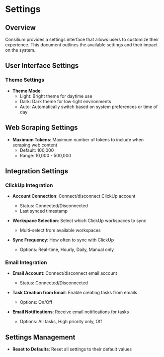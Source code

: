 # Settings

## Overview

Consilium provides a settings interface that allows users to customize their experience. This document outlines the available settings and their impact on the system.

## User Interface Settings

### Theme Settings

- **Theme Mode**:
  - Light: Bright theme for daytime use
  - Dark: Dark theme for low-light environments
  - Auto: Automatically switch based on system preferences or time of day

## Web Scraping Settings

- **Maximum Tokens**: Maximum number of tokens to include when scraping web content
  - Default: 100,000
  - Range: 10,000 - 500,000

## Integration Settings

### ClickUp Integration

- **Account Connection**: Connect/disconnect ClickUp account
  - Status: Connected/Disconnected
  - Last synced timestamp

- **Workspace Selection**: Select which ClickUp workspaces to sync
  - Multi-select from available workspaces

- **Sync Frequency**: How often to sync with ClickUp
  - Options: Real-time, Hourly, Daily, Manual only

### Email Integration

- **Email Account**: Connect/disconnect email account
  - Status: Connected/Disconnected

- **Task Creation from Email**: Enable creating tasks from emails
  - Options: On/Off

- **Email Notifications**: Receive email notifications for tasks
  - Options: All tasks, High priority only, Off

## Settings Management

- **Reset to Defaults**: Reset all settings to their default values 